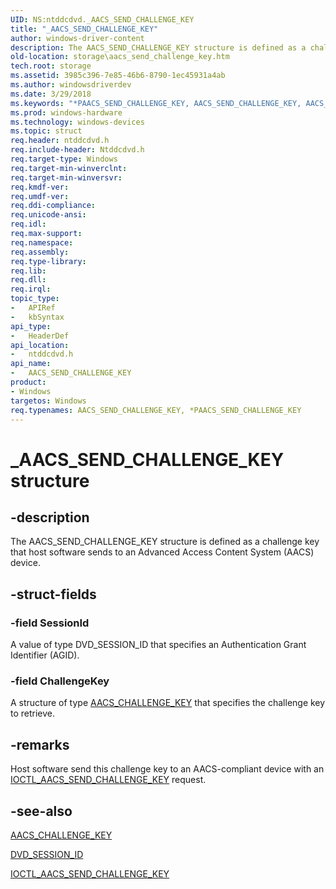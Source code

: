 ```yaml
---
UID: NS:ntddcdvd._AACS_SEND_CHALLENGE_KEY
title: "_AACS_SEND_CHALLENGE_KEY"
author: windows-driver-content
description: The AACS_SEND_CHALLENGE_KEY structure is defined as a challenge key that host software sends to an Advanced Access Content System (AACS) device.
old-location: storage\aacs_send_challenge_key.htm
tech.root: storage
ms.assetid: 3985c396-7e85-46b6-8790-1ec45931a4ab
ms.author: windowsdriverdev
ms.date: 3/29/2018
ms.keywords: "*PAACS_SEND_CHALLENGE_KEY, AACS_SEND_CHALLENGE_KEY, AACS_SEND_CHALLENGE_KEY structure [Storage Devices], PAACS_SEND_CHALLENGE_KEY, PAACS_SEND_CHALLENGE_KEY structure pointer [Storage Devices], _AACS_SEND_CHALLENGE_KEY, ntddcdvd/AACS_SEND_CHALLENGE_KEY, ntddcdvd/PAACS_SEND_CHALLENGE_KEY, storage.aacs_send_challenge_key, structs-DVD_f9e8ef67-414c-4a98-82ab-88674dabe24b.xml"
ms.prod: windows-hardware
ms.technology: windows-devices
ms.topic: struct
req.header: ntddcdvd.h
req.include-header: Ntddcdvd.h
req.target-type: Windows
req.target-min-winverclnt: 
req.target-min-winversvr: 
req.kmdf-ver: 
req.umdf-ver: 
req.ddi-compliance: 
req.unicode-ansi: 
req.idl: 
req.max-support: 
req.namespace: 
req.assembly: 
req.type-library: 
req.lib: 
req.dll: 
req.irql: 
topic_type:
-	APIRef
-	kbSyntax
api_type:
-	HeaderDef
api_location:
-	ntddcdvd.h
api_name:
-	AACS_SEND_CHALLENGE_KEY
product:
- Windows
targetos: Windows
req.typenames: AACS_SEND_CHALLENGE_KEY, *PAACS_SEND_CHALLENGE_KEY
---
```


# _AACS_SEND_CHALLENGE_KEY structure


## -description


The AACS_SEND_CHALLENGE_KEY structure is defined as a challenge key that host software sends to an Advanced Access Content System (AACS) device.


## -struct-fields




### -field SessionId

A value of type DVD_SESSION_ID that specifies an Authentication Grant Identifier (AGID).


### -field ChallengeKey

A structure of type <a href="https://msdn.microsoft.com/library/windows/hardware/ff550108">AACS_CHALLENGE_KEY</a> that specifies the challenge key to retrieve.


## -remarks



Host software send this challenge key to an AACS-compliant device with an <a href="https://msdn.microsoft.com/library/windows/hardware/ff559302">IOCTL_AACS_SEND_CHALLENGE_KEY</a> request.




## -see-also




<a href="https://msdn.microsoft.com/library/windows/hardware/ff550108">AACS_CHALLENGE_KEY</a>



<a href="https://msdn.microsoft.com/library/windows/hardware/ff553743">DVD_SESSION_ID</a>



<a href="https://msdn.microsoft.com/library/windows/hardware/ff559302">IOCTL_AACS_SEND_CHALLENGE_KEY</a>
 

 

